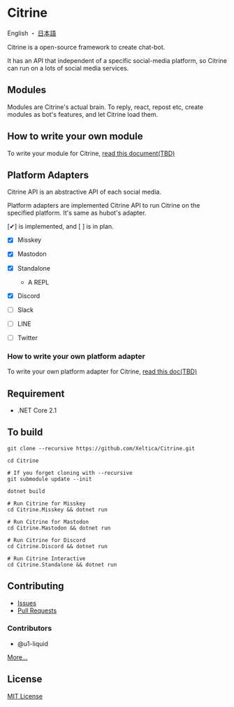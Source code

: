# Citrine

English ・ [日本語](README-ja.md)

Citrine is a open-source framework to create chat-bot.

It has an API that independent of a specific social-media platform, so Citrine can run on a lots of social media services.

## Modules

Modules are Citrine's actual brain. To reply, react, repost etc, create modules as bot's features, and let Citrine load them.

## How to write your own module

To write your module for Citrine, [read this document(TBD)](/docs/module)

## Platform Adapters

Citrine API is an abstractive API of each social media. 

Platform adapters are implemented Citrine API to run Citrine on the specified platform. It's same as hubot's adapter.

[✔] is implemented, and [ ] is in plan.

- [x] Misskey
- [x] Mastodon
- [x] Standalone
	- A REPL
- [x] Discord
- [ ] Slack
- [ ] LINE
- [ ] Twitter


### How to write your own platform adapter

To write your own platform adapter for Citrine, [read this doc(TBD)](/docs/adapter)

## Requirement

- .NET Core 2.1

## To build

```shell
git clone --recursive https://github.com/Xeltica/Citrine.git

cd Citrine

# If you forget cloning with --recursive
git submodule update --init

dotnet build

# Run Citrine for Misskey
cd Citrine.Misskey && dotnet run

# Run Citrine for Mastodon
cd Citrine.Mastodon && dotnet run

# Run Citrine for Discord
cd Citrine.Discord && dotnet run

# Run Citrine Interactive
cd Citrine.Standalone && dotnet run
```


## Contributing

- [Issues ](//github.com/xeltica/citrine/issues/new)
- [Pull Requests](//github.com/xeltica/citrine/compare)

### Contributors

- @u1-liquid

[More...](//github.com/Xeltica/Citrine/graphs/contributors)

## License

[MIT License](LICENSE)
